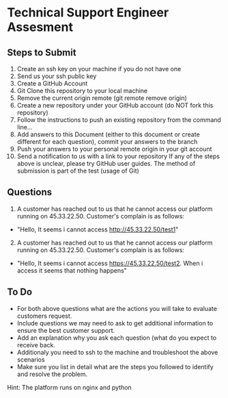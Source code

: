 # Technical Support Engineer Assesment
## Steps to Submit
1. Create an ssh key on your machine if you do not have one
1. Send us your ssh public key
1. Create a GitHub Account
1. Git Clone this repository to your local machine
1. Remove the current origin remote (git remote remove origin)
1. Create a new repository under your GitHub account (do NOT fork this repository)
1. Follow the instructions to push an existing repository from the command line...
1. Add answers to this Document (either to this document or create different for each question), commit your answers to the branch
1. Push your answers to your personal remote origin in your git account
1. Send a notification to us with a link to your repository
If any of the steps above is unclear, please try GitHub user guides.
The method of submission is part of the test (usage of Git)

## Questions
1. A customer has reached out to us that he cannot access our platform running on 45.33.22.50. Customer's complain is as follows:
- "Hello, It seems i cannot access http://45.33.22.50/test1"

2. A customer has reached out to us that he cannot access our platform running on 45.33.22.50. Customer's complain is as follows:
- "Hello, It seems i cannot access https://45.33.22.50/test2. When i access it seems that nothing happens"

## To Do
- For both above questions what are the actions you will take to evaluate customers request.
- Include questions we may need to ask to get additional information to ensure the best customer support.
- Add an explanation why you ask each question (what do you expect to receive back.
- Additionaly you need to ssh to the machine and troubleshoot the above scenarios
- Make sure you list in detail what are the steps you followed to identify and resolve the problem.

Hint: The platform runs on nginx and python
